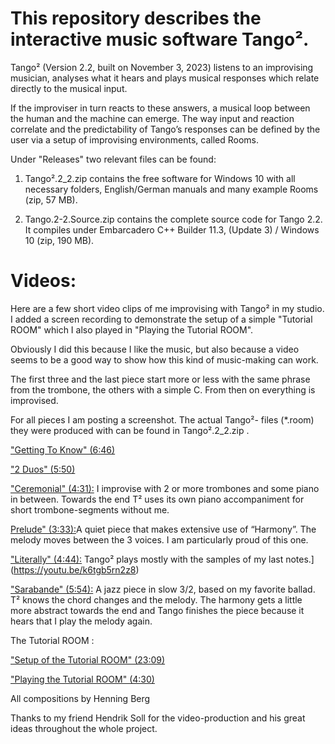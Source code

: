 # This repository describes the interactive music software Tango².

Tango² (Version 2.2, built on November 3, 2023) listens to an improvising musician, analyses what it hears and plays musical responses which relate directly to the musical input.

If the improviser in turn reacts to these answers, a musical loop between the human and the machine can emerge. The way input and reaction correlate and the predictability of Tango’s responses can be defined by the user via a setup of improvising environments, called Rooms.

Under "Releases" two relevant files can be found:
1. Tango².2_2.zip
contains the free software for Windows 10 with all necessary folders, English/German manuals and many example Rooms (zip, 57 MB).

2.  Tango.2-2.Source.zip 
contains the complete source code for Tango 2.2. It compiles under Embarcadero C++ Builder 11.3, (Update 3) / Windows 10 (zip, 190 MB).

[]()

# Videos:

Here are a few short video clips of me improvising with Tango² in my studio. I added a screen recording to demonstrate the setup of a simple "Tutorial ROOM" which I also played in "Playing the Tutorial ROOM".

Obviously I did this because I like the music, but also because a video seems to be a good way to show how this kind of music-making can work.

The first three and the last piece start more or less with the same phrase from the trombone, the others with a simple C. From then on everything is improvised.

For all pieces I am posting a screenshot. The actual Tango²- files (*.room) they were produced with can be found in Tango².2_2.zip .

["Getting To Know" (6:46)](https://youtu.be/dq2ZcSnnrN0) 

["2 Duos" (5:50) ](https://youtu.be/KQgo3Fbmsf8)

["Ceremonial" (4:31):](https://youtu.be/6MmKlFxxKpY) I improvise with 2 or more trombones and some piano in between. Towards the end T² uses its own piano accompaniment for short trombone-segments without me.

[Prelude" (3:33):](https://youtu.be/Kiho4-usOxo)A quiet piece that makes extensive use of “Harmony”. The melody moves between the 3 voices. I am particularly proud of this one.
 
["Literally" (4:44):](https://youtu.be/vXeHWYyFxDM) Tango² plays mostly with the samples of my last notes.](https://youtu.be/k6tgb5rn2z8)

["Sarabande" (5:54):](https://youtu.be/k6tgb5rn2z8) A jazz piece in slow 3/2, based on my favorite ballad. T² knows the chord changes and the melody. The harmony gets a little more abstract towards the end and Tango finishes the piece because it hears that I play the melody again.

The Tutorial ROOM :

["Setup of the Tutorial ROOM" (23:09) ](https://youtu.be/LoRn-u8dH4U)

["Playing the Tutorial ROOM" (4:30) ](https://youtu.be/gw1kLJ-g3rs)

All compositions by Henning Berg

Thanks to my friend Hendrik Soll for the video-production and his great ideas throughout the whole project. 
